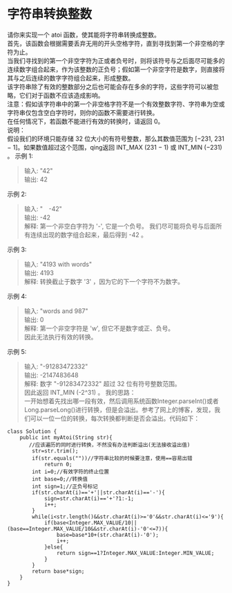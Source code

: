 # 字符串转换整数
请你来实现一个 atoi 函数，使其能将字符串转换成整数。  
首先，该函数会根据需要丢弃无用的开头空格字符，直到寻找到第一个非空格的字符为止。  
当我们寻找到的第一个非空字符为正或者负号时，则将该符号与之后面尽可能多的连续数字组合起来，作为该整数的正负号；假如第一个非空字符是数字，则直接将其与之后连续的数字字符组合起来，形成整数。  
该字符串除了有效的整数部分之后也可能会存在多余的字符，这些字符可以被忽略，它们对于函数不应该造成影响。  
注意：假如该字符串中的第一个非空格字符不是一个有效整数字符、字符串为空或字符串仅包含空白字符时，则你的函数不需要进行转换。  
在任何情况下，若函数不能进行有效的转换时，请返回 0。  
说明：  
假设我们的环境只能存储 32 位大小的有符号整数，那么其数值范围为 [−231,  231 − 1]。如果数值超过这个范围，qing返回  INT_MAX (231 − 1) 或 INT_MIN (−231) 。 示例 1:
>输入: "42"  
输出: 42

示例 2:
>输入: "&emsp;-42"  
输出: -42  
解释: 第一个非空白字符为 '-', 它是一个负号。
     我们尽可能将负号与后面所有连续出现的数字组合起来，最后得到 -42 。

示例 3:
>输入: "4193 with words"  
输出: 4193  
解释: 转换截止于数字 '3' ，因为它的下一个字符不为数字。

示例 4:
>输入: "words and 987"  
输出: 0  
解释: 第一个非空字符是 'w', 但它不是数字或正、负号。  
     因此无法执行有效的转换。

示例 5:
>输入: "-91283472332"  
输出: -2147483648  
解释: 数字 "-91283472332" 超过 32 位有符号整数范围。  
     因此返回 INT_MIN (-2^31) 。
我的思路：  
一开始想着先找出哪一段有效，然后调用系统函数Integer.parseInt()或者Long.parseLong()进行转换，但是会溢出。参考了网上的博客，发现，我们可以一位一位的转换，每次转换都判断是否会溢出。代码如下：  
```
class Solution {
    public int myAtoi(String str){ 
       //应该遍历的同时进行转换，不然没有办法判断溢出(无法接收溢出值)
        str=str.trim();
        if(str.equals(""))//字符串比较的时候要注意，使用==容易出错
            return 0;
        int i=0;//有效字符的终止位置
        int base=0;//转换值
        int sign=1;//正负号标记
        if(str.charAt(i)=='+'||str.charAt(i)=='-'){
            sign=str.charAt(i)=='+'?1:-1;
            i++;
        }
        while(i<str.length()&&str.charAt(i)>='0'&&str.charAt(i)<='9'){
            if(base<Integer.MAX_VALUE/10||(base==Integer.MAX_VALUE/10&&str.charAt(i)-'0'<=7)){
                base=base*10+(str.charAt(i)-'0');
                i++;
            }else{
                return sign==1?Integer.MAX_VALUE:Integer.MIN_VALUE;
            }
        }
        return base*sign;
    }
}
```
